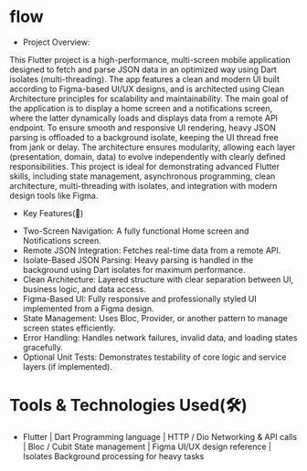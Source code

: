 # flow

- Project Overview:
  
This Flutter project is a high-performance, multi-screen mobile application designed to fetch and parse JSON data in an optimized way using Dart isolates (multi-threading). The app features a clean and modern UI built according to Figma-based UI/UX designs, and is architected using Clean Architecture principles for scalability and maintainability.
The main goal of the application is to display a home screen and a notifications screen, where the latter dynamically loads and displays data from a remote API endpoint. To ensure smooth and responsive UI rendering, heavy JSON parsing is offloaded to a background isolate, keeping the UI thread free from jank or delay. The architecture ensures modularity, allowing each layer (presentation, domain, data) to evolve independently with clearly defined responsibilities.
This project is ideal for demonstrating advanced Flutter skills, including state management, asynchronous programming, clean architecture, multi-threading with isolates, and integration with modern design tools like Figma.

- Key Features(🚀)
* Two-Screen Navigation: A fully functional Home screen and Notifications screen.
* Remote JSON Integration: Fetches real-time data from a remote API.
* Isolate-Based JSON Parsing: Heavy parsing is handled in the background using Dart isolates for maximum performance.
* Clean Architecture: Layered structure with clear separation between UI, business logic, and data access.
* Figma-Based UI: Fully responsive and professionally styled UI implemented from a Figma design.
* State Management: Uses Bloc, Provider, or another pattern to manage screen states efficiently.
* Error Handling: Handles network failures, invalid data, and loading states gracefully.
* Optional Unit Tests: Demonstrates testability of core logic and service layers (if implemented).

# Tools & Technologies Used(🛠️)
* Flutter	| Dart	Programming language | HTTP / Dio	Networking & API calls | Bloc / Cubit	State management | Figma	UI/UX design reference  | Isolates Background processing for heavy tasks
